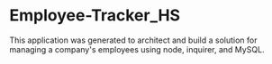 # Employee-Tracker_HS
This application was generated to architect and build a solution for managing a company's employees using node, inquirer, and MySQL.
